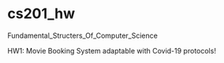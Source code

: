 # cs201_hw
Fundamental_Structers_Of_Computer_Science

HW1: Movie Booking System adaptable with Covid-19 protocols!
